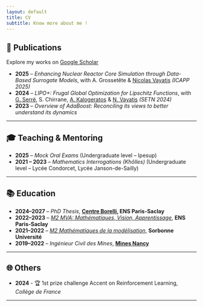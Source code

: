 ```yaml
---
layout: default
title: CV
subtitle: Know more about me !
---
```


## 🚀 Publications

Explore my works on [Google Scholar](https://scholar.google.com/citations?user=Qt7AfjsAAAAJ&hl=fr)  

- **2025** – *Enhancing Nuclear Reactor Core Simulation through Data-Based Surrogate Models*, with A. Grossetête & [Nicolas Vayatis](https://nvayatis.perso.math.cnrs.fr/) *(ICAPP 2025)*
- **2024** – *LIPO+: Frugal Global Optimization for Lipschitz Functions*, with [G. Serré](https://gaetanserre.fr/), S. Chirrane, [A. Kalogeratos](https://kalogeratos.com/psite/) & [N. Vayatis](https://nvayatis.perso.math.cnrs.fr/) *(SETN 2024)*
- **2023** – *Overview of AdaBoost: Reconciling its views to better understand its dynamics*

---

## 🎓 Teaching & Mentoring

- **2025** – *Mock Oral Exams* (Undergraduate level – Ipesup)  
- **2021 – 2023** – *Mathematics Interrogations (Khôlles)* (Undergraduate level – Lycée Condorcet, Lycée Janson-de-Sailly)

---

## 📚 Education

- **2024–2027** – *PhD Thesis*, **[Centre Borelli](https://centreborelli.ens-paris-saclay.fr/fr), ENS Paris-Saclay**  
- **2022–2023** – *[M2 MVA: Mathématiques, Vision, Apprentissage](https://www.master-mva.com/)*, **ENS Paris-Saclay** 
- **2021–2022** – *[M2 Mathématiques de la modélisation](https://www.ljll.fr/MathModel/)*, **Sorbonne Université**  
- **2019–2022** – *Ingénieur Civil des Mines*, **[Mines Nancy](https://mines-nancy.univ-lorraine.fr/)**

---

## 🌐 Others

- **2024** - 🏆 1st prize challenge Accent on Reinforcement Learning, *Collège de France*

---
